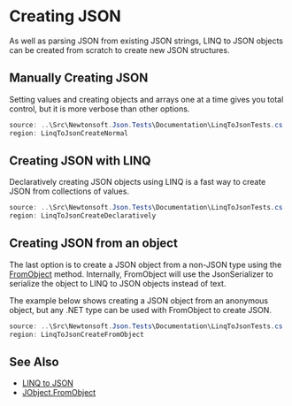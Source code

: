 ﻿# Creating JSON

As well as parsing JSON from existing JSON strings, LINQ to JSON objects can be created from scratch to create new JSON structures.

## Manually Creating JSON

Setting values and creating objects and arrays one at a time gives you total control, but it is more verbose than other options.

```csharp Creating JSON
source: ..\Src\Newtonsoft.Json.Tests\Documentation\LinqToJsonTests.cs
region: LinqToJsonCreateNormal
```

## Creating JSON with LINQ

Declaratively creating JSON objects using LINQ is a fast way to create JSON from collections of values.

```csharp Creating JSON Declaratively
source: ..\Src\Newtonsoft.Json.Tests\Documentation\LinqToJsonTests.cs
region: LinqToJsonCreateDeclaratively
```

## Creating JSON from an object

The last option is to create a JSON object from a non-JSON type using the [FromObject](/API/newtonsoft/json/linq/JObject/#method-fromobject) method. Internally, FromObject will use the JsonSerializer to serialize the object to LINQ to JSON objects instead of text.

The example below shows creating a JSON object from an anonymous object, but any .NET type can be used with FromObject to create JSON.

```csharp Creating JSON from an Object
source: ..\Src\Newtonsoft.Json.Tests\Documentation\LinqToJsonTests.cs
region: LinqToJsonCreateFromObject
```

## See Also

- [LINQ to JSON](README.md)
- [JObject.FromObject](/API/newtonsoft/json/linq/JObject/#method-fromobject)